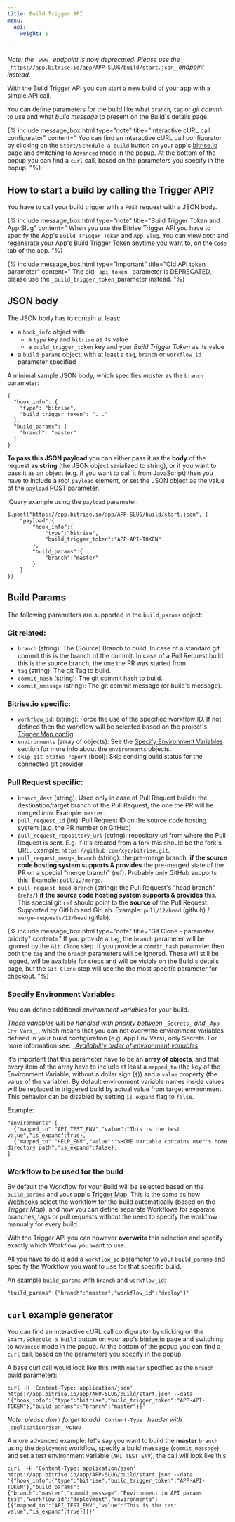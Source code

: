 ```yaml
---
title: Build Trigger API
menu:
  api:
    weight: 1

---
```

_Note: the_ `_www_` _endpoint is now deprecated. Please use the_ `_https://app.bitrise.io/app/APP-SLUG/build/start.json_` _endpoint instead._

With the Build Trigger API you can start a new build of your app with a simple API call.

You can define parameters for the build like what `branch`, `tag` or _git commit_ to use
and what _build message_ to present on the Build's details page.

{% include message_box.html type="note" title="Interactive cURL call configurator" content="
You can find an interactive cURL call configurator by clicking on the `Start/Schedule a build` button on your app's [bitrise.io](https://www.bitrise.io) page and switching to `Advanced` mode in the popup. At the bottom of the popup you can find a `curl` call, based on the parameters you specify in the popup.
"%}

## How to start a build by calling the Trigger API?

You have to call your build trigger with a `POST` request with a JSON body.

{% include message_box.html type="note" title="Build Trigger Token and App Slug" content="
When you use the Bitrise Trigger API you have to specify the App's `Build Trigger Token` and `App Slug`. You can view both and regenerate your App's Build Trigger Token anytime you want to, on the `Code` tab of the app.
"%}

{% include message_box.html type="important" title="Old API token parameter" content=" The old `_api_token_` parameter is DEPRECATED, please use the `_build_trigger_token_`parameter instead. "%}

## JSON body

The JSON body has to contain at least:

* a `hook_info` object with:
  * a `type` key and `bitrise` as its value
  * a `build_trigger_token` key and your _Build Trigger Token_ as its value
* a `build_params` object, with at least a `tag`, `branch` or `workflow_id` parameter specified

A minimal sample JSON body, which specifies _master_ as the `branch` parameter:

    {
      "hook_info": {
        "type": "bitrise",
        "build_trigger_token": "..."
      },
      "build_params": {
        "branch": "master"
      }
    }

**To pass this JSON payload** you can either pass it as the **body** of the request **as string** (the JSON object serialized to string),
or if you want to pass it as an object (e.g. if you want to call it from JavaScript) then you have to include a root `payload`
element, or set the JSON object as the value of the `payload` POST parameter.

jQuery example using the `payload` parameter:

    $.post("https://app.bitrise.io/app/APP-SLUG/build/start.json", {
        "payload":{
            "hook_info":{
                "type":"bitrise",
                "build_trigger_token":"APP-API-TOKEN"
            },
            "build_params":{
                "branch":"master"
            }
        }
    })

## Build Params

The following parameters are supported in the `build_params` object:

### Git related:

* `branch` (string): The (Source) Branch to build. In case of a standard git commit this is the branch of the commit.
  In case of a Pull Request build this is the source branch, the one the PR was started from.
* `tag` (string): The git Tag to build.
* `commit_hash` (string): The git commit hash to build.
* `commit_message` (string): The git commit message (or build's message).

### Bitrise.io specific:

* `workflow_id`: (string): Force the use of the specified workflow ID. If not defined then the workflow will be selected
  based on the project's [Trigger Map config](/webhooks/trigger-map/).
* `environments` (array of objects): See the [Specify Environment Variables](#specify-environment-variables) section for more info
  about the `environments` objects.
* `skip_git_status_report` (bool): Skip sending build status for the connected git provider

### Pull Request specific:

* `branch_dest` (string): Used only in case of Pull Request builds: the destination/target branch of the Pull Request,
  the one the PR will be merged _into_. Example: `master`.
* `pull_request_id` (int): Pull Request ID on the source code hosting system (e.g. the PR number on GitHub)
* `pull_request_repository_url` (string): repository url from where the Pull Request is sent. E.g. if
  it's created from a fork this should be the fork's URL. Example: `https://github.com/xyz/bitrise.git`.
* `pull_request_merge_branch` (string): the pre-merge branch, **if the source code hosting system supports & provides**
  the pre-merged state of the PR on a special "merge branch" (ref). Probably only GitHub supports this.
  Example: `pull/12/merge`.
* `pull_request_head_branch` (string): the Pull Request's "head branch" (`refs/`) **if the source code hosting system supports & provides** this.
  This special git `ref` should point to the **source** of the Pull Request. Supported by GitHub and GitLab.
  Example: `pull/12/head` (github) / `merge-requests/12/head` (gitlab).

{% include message_box.html type="note" title="Git Clone - parameter priority" content="
If you provide a `tag`, the `branch` parameter will be ignored by the `Git Clone` step. If you provide a `commit_hash` parameter then both the `tag` and the `branch` parameters will be ignored. These will still be logged, will be available for steps and will be visible on the Build's details page, but the `Git Clone` step will use the the most specific parameter for checkout. "%}

### Specify Environment Variables

You can define additional _environment variables_ for your build.

_These variables will be handled with priority between_ `_Secrets_` _and_ `_App Env Vars_`_,
which means that you can not overwrite environment variables defined in
your build configuration (e.g. App Env Vars), only Secrets.
For more information see:
_[_Availability order of environment variables_](/bitrise-cli/most-important-concepts/#availability-order-of-environment-variables)

It's important that this parameter have to be an **array of objects**,
and that every item of the array have to include
at least a `mapped_to` (the key of the Environment Variable, without a dollar sign (`$`))
and a `value` property (the value of the variable). By default environment variable names inside values will be replaced in triggered build by actual value from target environment. This behavior can be disabled by setting `is_expand` flag to `false`.

Example:

    "environments":[
      {"mapped_to":"API_TEST_ENV","value":"This is the test value","is_expand":true},
      {"mapped_to":"HELP_ENV","value":"$HOME variable contains user's home directory path","is_expand":false},
    ]

### Workflow to be used for the build

By default the Workflow for your Build will be selected based on the
`build_params` and your app's [Trigger Map](/webhooks/trigger-map/).
This is the same as how [Webhooks](/webhooks/) select the workflow for the build
automatically (based on the _Trigger Map_), and how you can
define separate Workflows for separate branches, tags or pull requests
without the need to specify the workflow manually for every build.

With the Trigger API you can however **overwrite** this selection
and specify exactly which Workflow you want to use.

All you have to do is add a `workflow_id` parameter to your `build_params`
and specify the Workflow you want to use for that specific build.

An example `build_params` with `branch` and `workflow_id`:

    "build_params":{"branch":"master","workflow_id":"deploy"}'

## `curl` example generator

You can find an interactive cURL call configurator by clicking on the `Start/Schedule a build`
button on your app's [bitrise.io](https://www.bitrise.io) page
and switching to `Advanced` mode in the popup.
At the bottom of the popup you can find a `curl` call, based on the parameters you specify in the popup.

A base curl call would look like this (with `master` specified as the `branch` build parameter):

    curl -H 'Content-Type: application/json' https://app.bitrise.io/app/APP-SLUG/build/start.json --data '{"hook_info":{"type":"bitrise","build_trigger_token":"APP-API-TOKEN"},"build_params":{"branch":"master"}}'

_Note: please don't forget to add_ `_Content-Type_` _header with_ `_application/json_` _value_

A more advanced example: let's say you want to build the **master** `branch`
using the `deployment` workflow,
specify a build message (`commit_message`)
and set a test environment variable (`API_TEST_ENV`),
the call will look like this:

    curl  -H 'Content-Type: application/json' https://app.bitrise.io/app/APP-SLUG/build/start.json --data '{"hook_info":{"type":"bitrise","build_trigger_token":"APP-API-TOKEN"},"build_params":{"branch":"master","commit_message":"Environment in API params test","workflow_id":"deployment","environments":[{"mapped_to":"API_TEST_ENV","value":"This is the test value","is_expand":true}]}}'
